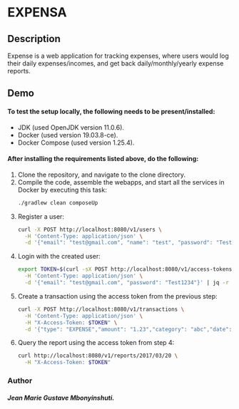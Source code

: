# EXPENSA

## Description

Expense is a web application for tracking expenses, where users would log their daily expenses/incomes, and get back daily/monthly/yearly expense reports. 


## Demo

#### To test the setup locally, the following needs to be present/installed:

* JDK (used OpenJDK version 11.0.6).
* Docker (used version 19.03.8-ce).
* Docker Compose (used version 1.25.4).

#### After installing the requirements listed above, do the following:

1. Clone the repository, and navigate to the clone directory.
2. Compile the code, assemble the webapps, and start all the services in Docker by executing this task:
   ```bash
   ./gradlew clean composeUp
   ```
3. Register a user:
   ```bash
   curl -X POST http://localhost:8080/v1/users \
     -H 'Content-Type: application/json' \
     -d '{"email": "test@gmail.com", "name": "test", "password": "Test1234"}'
   ```
4. Login with the created user:
   ```bash
   export TOKEN=$(curl -sX POST http://localhost:8080/v1/access-tokens \
     -H 'Content-Type: application/json' \
     -d '{"email": "test@gmail.com", "password": "Test1234"}' | jq -r .token)
   ```
5. Create a transaction using the access token from the previous step:
   ```bash
   curl -X POST http://localhost:8080/v1/transactions \
     -H 'Content-Type: application/json' \
     -H "X-Access-Token: $TOKEN" \
     -d '{"type": "EXPENSE","amount": "1.23","category": "abc","date": "2017/03/20","comment": "xyz"}'
   ```
6. Query the report using the access token from step 4:
   ```bash
   curl http://localhost:8080/v1/reports/2017/03/20 \
     -H "X-Access-Token: $TOKEN"
   ```



### Author

##### Jean Marie Gustave Mbonyinshuti.

